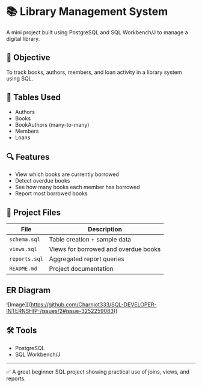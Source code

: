 # 📚 Library Management System

A mini project built using PostgreSQL and SQL Workbench/J to manage a digital library.

## 🎯 Objective
To track books, authors, members, and loan activity in a library system using SQL.

## 🧱 Tables Used
- Authors
- Books
- BookAuthors (many-to-many)
- Members
- Loans

## 🔍 Features
- View which books are currently borrowed
- Detect overdue books
- See how many books each member has borrowed
- Report most borrowed books

## 📁 Project Files

| File | Description |
|------|-------------|
| `schema.sql` | Table creation + sample data |
| `views.sql` | Views for borrowed and overdue books |
| `reports.sql` | Aggregated report queries |
| `README.md` | Project documentation |

## ER Diagram 
![Image][(https://github.com/Charnjot333/SQL-DEVELOPER-INTERNSHIP-/issues/2#issue-3252259083)]

## 🛠 Tools
- PostgreSQL
- SQL Workbench/J

---

✅ A great beginner SQL project showing practical use of joins, views, and reports.

